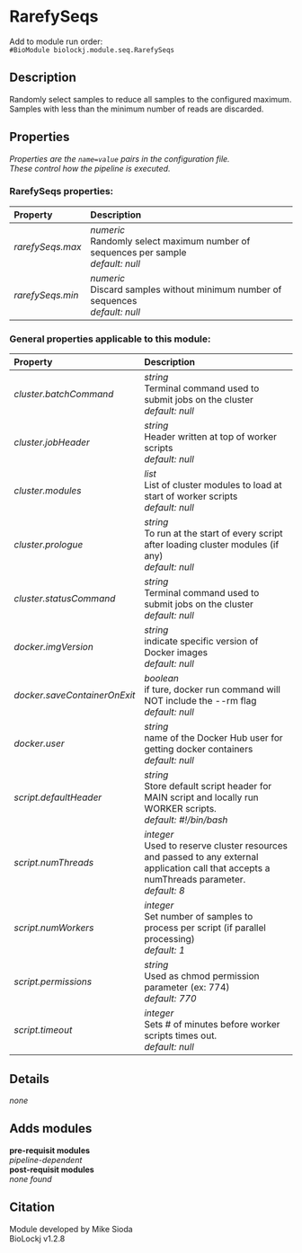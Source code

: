 # RarefySeqs
Add to module run order:                    
`#BioModule biolockj.module.seq.RarefySeqs`

## Description 
Randomly select samples to reduce all samples to the configured maximum.<br> Samples with less than the minimum number of reads are discarded. 

## Properties 
*Properties are the `name=value` pairs in the configuration file.*                   
*These control how the pipeline is executed.*
### RarefySeqs properties: 
| Property| Description |
| :--- | :--- |
| *rarefySeqs.max* | *numeric* <br>Randomly select maximum number of sequences per sample<br>*default:  null* |
| *rarefySeqs.min* | *numeric* <br>Discard samples without minimum number of sequences<br>*default:  null* |

### General properties applicable to this module: 
| Property| Description |
| :--- | :--- |
| *cluster.batchCommand* | *string* <br>Terminal command used to submit jobs on the cluster<br>*default:  null* |
| *cluster.jobHeader* | *string* <br>Header written at top of worker scripts<br>*default:  null* |
| *cluster.modules* | *list* <br>List of cluster modules to load at start of worker scripts<br>*default:  null* |
| *cluster.prologue* | *string* <br>To run at the start of every script after loading cluster modules (if any)<br>*default:  null* |
| *cluster.statusCommand* | *string* <br>Terminal command used to submit jobs on the cluster<br>*default:  null* |
| *docker.imgVersion* | *string* <br>indicate specific version of Docker images<br>*default:  null* |
| *docker.saveContainerOnExit* | *boolean* <br>if ture, docker run command will NOT include the --rm flag<br>*default:  null* |
| *docker.user* | *string* <br>name of the Docker Hub user for getting docker containers<br>*default:  null* |
| *script.defaultHeader* | *string* <br>Store default script header for MAIN script and locally run WORKER scripts.<br>*default:  #!/bin/bash* |
| *script.numThreads* | *integer* <br>Used to reserve cluster resources and passed to any external application call that accepts a numThreads parameter.<br>*default:  8* |
| *script.numWorkers* | *integer* <br>Set number of samples to process per script (if parallel processing)<br>*default:  1* |
| *script.permissions* | *string* <br>Used as chmod permission parameter (ex: 774)<br>*default:  770* |
| *script.timeout* | *integer* <br>Sets # of minutes before worker scripts times out.<br>*default:  null* |

## Details 
*none*

## Adds modules 
**pre-requisit modules**                    
*pipeline-dependent*                   
**post-requisit modules**                    
*none found*                   

## Citation 
Module developed by Mike Sioda                   
BioLockj v1.2.8

